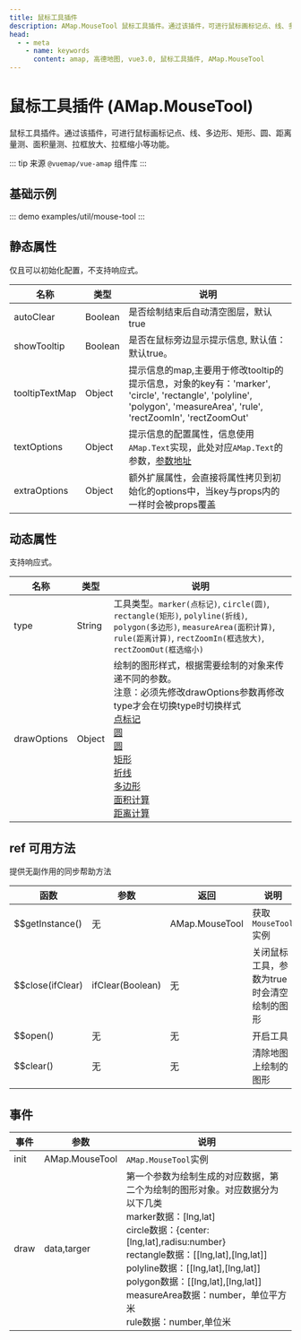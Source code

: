 ```yaml
---
title: 鼠标工具插件
description: AMap.MouseTool 鼠标工具插件。通过该插件，可进行鼠标画标记点、线、多边形、矩形、圆、距离量测、面积量测、拉框放大、拉框缩小等功能。
head:
  - - meta
    - name: keywords
      content: amap, 高德地图, vue3.0, 鼠标工具插件, AMap.MouseTool
---
```


# 鼠标工具插件 (AMap.MouseTool)
鼠标工具插件。通过该插件，可进行鼠标画标记点、线、多边形、矩形、圆、距离量测、面积量测、拉框放大、拉框缩小等功能。

::: tip
来源 ```@vuemap/vue-amap``` 组件库
:::

## 基础示例

::: demo
examples/util/mouse-tool
:::


## 静态属性
仅且可以初始化配置，不支持响应式。

名称 | 类型            | 说明
---|---------------|---|
autoClear | Boolean       | 是否绘制结束后自动清空图层，默认true
showTooltip | Boolean       | 是否在鼠标旁边显示提示信息, 默认值：默认true。
tooltipTextMap | Object        | 提示信息的map,主要用于修改tooltip的提示信息，对象的key有：'marker', 'circle', 'rectangle', 'polyline', 'polygon', 'measureArea', 'rule', 'rectZoomIn', 'rectZoomOut'
textOptions | Object | 提示信息的配置属性，信息使用`AMap.Text`实现，此处对应`AMap.Text`的参数，[参数地址](https://lbs.amap.com/api/jsapi-v2/documentation#text)
extraOptions | Object | 额外扩展属性，会直接将属性拷贝到初始化的options中，当key与props内的一样时会被props覆盖

## 动态属性
支持响应式。

名称 | 类型                       | 说明
---|--------------------------|---|
type | String                   | 工具类型。`marker(点标记)`, `circle(圆)`, `rectangle(矩形)`, `polyline(折线)`, `polygon(多边形)`, `measureArea(面积计算)`, `rule(距离计算)`, `rectZoomIn(框选放大)`, `rectZoomOut(框选缩小)`
drawOptions | Object                   | 绘制的图形样式，根据需要绘制的对象来传递不同的参数。<br/>注意：必须先修改drawOptions参数再修改type才会在切换type时切换样式<br/>[点标记](https://lbs.amap.com/api/jsapi-v2/documentation#marker)<br/>[圆](https://lbs.amap.com/api/jsapi-v2/documentation#circle)<br/>[圆](https://lbs.amap.com/api/jsapi-v2/documentation#circle)<br/>[矩形](https://lbs.amap.com/api/jsapi-v2/documentation#rectangle)<br/>[折线](https://lbs.amap.com/api/jsapi-v2/documentation#polyline)<br/>[多边形](https://lbs.amap.com/api/jsapi-v2/documentation#polygon)<br/>[面积计算](https://lbs.amap.com/api/jsapi-v2/documentation#polygon)<br/>[距离计算](https://lbs.amap.com/api/jsapi-v2/documentation#polyline)

## ref 可用方法
提供无副作用的同步帮助方法

函数 | 参数               | 返回             | 说明
---|------------------|----------------|---|
$$getInstance() | 无                | AMap.MouseTool | 获取`MouseTool`实例 
$$close(ifClear) | ifClear(Boolean) | 无              | 关闭鼠标工具，参数为true时会清空绘制的图形
$$open() | 无 | 无 | 开启工具
$$clear() | 无 | 无 | 清除地图上绘制的图形

## 事件

事件 | 参数             | 说明
---|----------------|---|
init | AMap.MouseTool | `AMap.MouseTool`实例
draw | data,targer    | 第一个参数为绘制生成的对应数据，第二个为绘制的图形对象。对应数据分为以下几类<br/>marker数据：[lng,lat]<br/>circle数据：{center:[lng,lat],radisu:number}<br/>rectangle数据：[[lng,lat],[lng,lat]]<br/>polyline数据：[[lng,lat],[lng,lat]]<br/>polygon数据：[[lng,lat],[lng,lat]]<br/>measureArea数据：number，单位平方米<br/>rule数据：number,单位米
